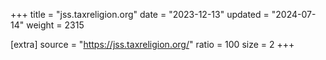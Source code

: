 +++
title = "jss.taxreligion.org"
date = "2023-12-13"
updated = "2024-07-14"
weight = 2315

[extra]
source = "https://jss.taxreligion.org/"
ratio = 100
size = 2
+++
